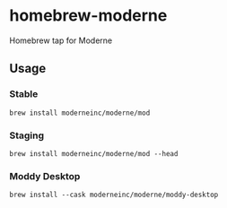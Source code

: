 # homebrew-moderne
Homebrew tap for Moderne

## Usage

### Stable
```shell
brew install moderneinc/moderne/mod
```
### Staging
```
brew install moderneinc/moderne/mod --head
```

### Moddy Desktop
```
brew install --cask moderneinc/moderne/moddy-desktop
```
